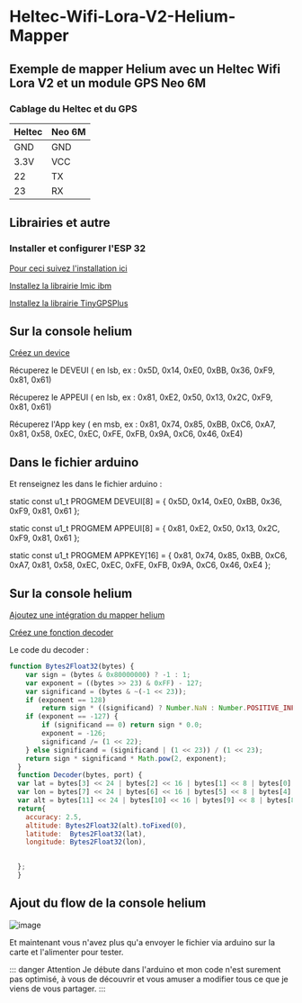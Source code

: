 # Heltec-Wifi-Lora-V2-Helium-Mapper

## Exemple de mapper Helium avec un Heltec Wifi Lora V2 et un module GPS Neo 6M

### Cablage du Heltec et du GPS

| Heltec | Neo 6M 
|-----------|-----------|
| GND | GND |
| 3.3V | VCC |
| 22 | TX |
| 23 | RX |

## Librairies et autre

### Installer et configurer l'ESP 32

[Pour ceci suivez l'installation ici](https://github.com/helium/devdocs/blob/master/devices/arduino-quickstart/heltec-wifi-lora-32-v2.md)


[Installez la librairie lmic ibm](https://www.arduino.cc/reference/en/libraries/ibm-lmic-framework/)

[Installez la librairie TinyGPSPlus](https://www.arduino.cc/reference/en/libraries/tinygpsplus/)

## Sur la console helium

[Créez un device](https://docs.helium.com/use-the-network/console/adding-devices/)

Récuperez le DEVEUI ( en lsb, ex : 0x5D, 0x14, 0xE0, 0xBB, 0x36, 0xF9, 0x81, 0x61)

Récuperez le APPEUI ( en lsb, ex : 0x81, 0xE2, 0x50, 0x13, 0x2C, 0xF9, 0x81, 0x61)

Récuperez l'App key ( en msb, ex : 0x81, 0x74, 0x85, 0xBB, 0xC6, 0xA7, 0x81, 0x58, 0xEC, 0xEC, 0xFE, 0xFB, 0x9A, 0xC6, 0x46, 0xE4)

## Dans le fichier arduino
Et renseignez les dans le fichier arduino : 


static const u1_t PROGMEM DEVEUI[8] = { 0x5D, 0x14, 0xE0, 0xBB, 0x36, 0xF9, 0x81, 0x61 };

static const u1_t PROGMEM APPEUI[8] = { 0x81, 0xE2, 0x50, 0x13, 0x2C, 0xF9, 0x81, 0x61 };

static const u1_t PROGMEM APPKEY[16] = { 0x81, 0x74, 0x85, 0xBB, 0xC6, 0xA7, 0x81, 0x58, 0xEC, 0xEC, 0xFE, 0xFB, 0x9A, 0xC6, 0x46, 0xE4 };


## Sur la console helium

[Ajoutez une intégration du mapper helium](https://docs.helium.com/use-the-network/coverage-mapping/mappers-quickstart/)

[Créez une fonction decoder](https://docs.helium.com/use-the-network/console/functions)

Le code du decoder : 
```javascript
function Bytes2Float32(bytes) {
    var sign = (bytes & 0x80000000) ? -1 : 1;
    var exponent = ((bytes >> 23) & 0xFF) - 127;
    var significand = (bytes & ~(-1 << 23));
    if (exponent == 128)
        return sign * ((significand) ? Number.NaN : Number.POSITIVE_INFINITY);
    if (exponent == -127) {
        if (significand == 0) return sign * 0.0;
        exponent = -126;
        significand /= (1 << 22);
    } else significand = (significand | (1 << 23)) / (1 << 23);
    return sign * significand * Math.pow(2, exponent);
  }
  function Decoder(bytes, port) {
  var lat = bytes[3] << 24 | bytes[2] << 16 | bytes[1] << 8 | bytes[0];
  var lon = bytes[7] << 24 | bytes[6] << 16 | bytes[5] << 8 | bytes[4];
  var alt = bytes[11] << 24 | bytes[10] << 16 | bytes[9] << 8 | bytes[8];
  return{
    accuracy: 2.5,
    altitude: Bytes2Float32(alt).toFixed(0),
    latitude:  Bytes2Float32(lat),
    longitude: Bytes2Float32(lon),
    

  };
  }
  ```
  ## Ajout du flow de la console helium
  
  ![image](https://user-images.githubusercontent.com/85999010/154266973-5ed3b287-c8e2-4100-8c9a-7d90387eb367.png)


Et maintenant vous n'avez plus qu'a envoyer le fichier via arduino sur la carte et l'alimenter pour tester.

::: danger Attention
Je débute dans l'arduino et mon code n'est surement pas optimisé, à vous de découvrir et vous amuser a modifier tous ce que je viens de vous partager.
:::
